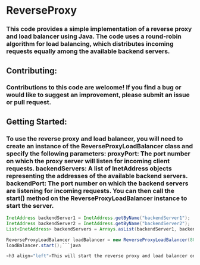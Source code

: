 # ReverseProxy

<h3 align="left">This code provides a simple implementation of a reverse proxy and load balancer using Java. The code uses a round-robin algorithm for load balancing, which distributes incoming requests equally among the available backend servers.</h3>


<h2 align="left">Contributing:</h2>
  
<h3 align="left">Contributions to this code are welcome! If you find a bug or would like to suggest an improvement, please submit an issue or pull request.</h3>


<h2 align="left">Getting Started:</h2>

<h3 align="left">To use the reverse proxy and load balancer, you will need to create an instance of the ReverseProxyLoadBalancer class and specify the following parameters:
proxyPort: The port number on which the proxy server will listen for incoming client requests.
backendServers: A list of InetAddress objects representing the addresses of the available backend servers.
backendPort: The port number on which the backend servers are listening for incoming requests.
You can then call the start() method on the ReverseProxyLoadBalancer instance to start the server.</h3>
  
```java
InetAddress backendServer1 = InetAddress.getByName("backendServer1");
InetAddress backendServer2 = InetAddress.getByName("backendServer2");
List<InetAddress> backendServers = Arrays.asList(backendServer1, backendServer2);

ReverseProxyLoadBalancer loadBalancer = new ReverseProxyLoadBalancer(8080, backendServers, 80);
loadBalancer.start();```java

<h3 align="left">This will start the reverse proxy and load balancer on port 8080 and forward incoming requests to either backendServer1 or backendServer2 using round-robin algorithm on port 80.</h3>
